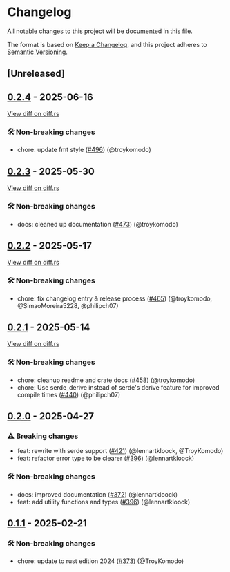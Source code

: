 # Changelog

<!--
This file is automatically generated by our release process.
DO NOT edit it directly.
If you want to add a change log entry for this package,
please create a new file in /changes.d/<pr-number>.toml
Refer to the [README.md](/changes.d/README.md) for more information.
-->

All notable changes to this project will be documented in this file.

The format is based on [Keep a Changelog](https://keepachangelog.com/en/1.0.0/),
and this project adheres to [Semantic Versioning](https://semver.org/spec/v2.0.0.html).

## [Unreleased]

## [0.2.4](https://github.com/ScuffleCloud/scuffle/releases/tag/scuffle-amf0-v0.2.4) - 2025-06-16

[View diff on diff.rs](https://diff.rs/scuffle-amf0/0.2.3/scuffle-amf0/0.2.4/Cargo.toml)

### 🛠️ Non-breaking changes

- chore: update fmt style ([#496](https://github.com/scufflecloud/scuffle/pull/496)) (@troykomodo)

## [0.2.3](https://github.com/ScuffleCloud/scuffle/releases/tag/scuffle-amf0-v0.2.3) - 2025-05-30

[View diff on diff.rs](https://diff.rs/scuffle-amf0/0.2.2/scuffle-amf0/0.2.3/Cargo.toml)

### 🛠️ Non-breaking changes

- docs: cleaned up documentation ([#473](https://github.com/scufflecloud/scuffle/pull/473)) (@troykomodo)

## [0.2.2](https://github.com/ScuffleCloud/scuffle/releases/tag/scuffle-amf0-v0.2.2) - 2025-05-17

[View diff on diff.rs](https://diff.rs/scuffle-amf0/0.2.1/scuffle-amf0/0.2.2/Cargo.toml)

### 🛠️ Non-breaking changes

- chore: fix changelog entry & release process ([#465](https://github.com/scufflecloud/scuffle/pull/465)) (@troykomodo, @SimaoMoreira5228, @philipch07)

## [0.2.1](https://github.com/ScuffleCloud/scuffle/releases/tag/scuffle-amf0-v0.2.1) - 2025-05-14

[View diff on diff.rs](https://diff.rs/scuffle-amf0/0.2.0/scuffle-amf0/0.2.1/Cargo.toml)

### 🛠️ Non-breaking changes

- chore: cleanup readme and crate docs ([#458](https://github.com/scufflecloud/scuffle/pull/458)) (@troykomodo)
- chore: Use serde_derive instead of serde's derive feature for improved compile times ([#440](https://github.com/scufflecloud/scuffle/pull/440)) (@philipch07)

## [0.2.0](https://github.com/ScuffleCloud/scuffle/releases/tag/scuffle-amf0-v0.2.0) - 2025-04-27

### ⚠️ Breaking changes

- feat: rewrite with serde support ([#421](https://github.com/scufflecloud/scuffle/pull/421)) (@lennartkloock, @TroyKomodo)
- feat: refactor error type to be clearer ([#396](https://github.com/scufflecloud/scuffle/pull/396)) (@lennartkloock)

### 🛠️ Non-breaking changes

- docs: improved documentation ([#372](https://github.com/scufflecloud/scuffle/pull/372)) (@lennartkloock)
- feat: add utility functions and types ([#396](https://github.com/scufflecloud/scuffle/pull/396)) (@lennartkloock)

## [0.1.1](https://github.com/ScuffleCloud/scuffle/releases/tag/scuffle-amf0-v0.1.1) - 2025-02-21

### 🛠️ Non-breaking changes

- chore: update to rust edition 2024 ([#373](https://github.com/scufflecloud/scuffle/pull/373)) (@TroyKomodo)
